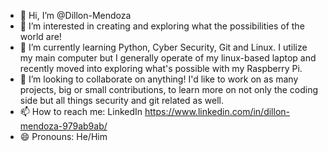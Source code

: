 - 👋 Hi, I’m @Dillon-Mendoza
- 👀 I’m interested in creating and exploring what the possibilities of the world are!
- 🌱 I’m currently learning Python, Cyber Security, Git and Linux. I utilize my main computer but I generally operate of my linux-based laptop and recently moved into exploring what's possible with my Raspberry Pi.
- 💞️ I’m looking to collaborate on anything! I'd like to work on as many projects, big or small contributions, to learn more on not only the coding side but all things security and git related as well.
- 📫 How to reach me: LinkedIn https://www.linkedin.com/in/dillon-mendoza-979ab9ab/
- 😄 Pronouns: He/Him
